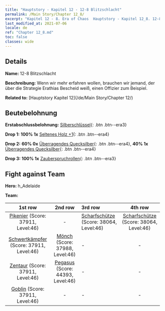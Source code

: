 ```yaml
---
title: "Hauptstory - Kapitel 12 - 12-8 Blitzschlacht"
permalink: /Main Story/Chapter 12_8/
excerpt: "Kapitel 12 - 8. Era of Chaos  Hauptstory - Kapitel 12_8. 12-8 Blitzschlacht"
last_modified_at: 2021-07-06
locale: de
ref: "Chapter 12_8.md"
toc: false
classes: wide
---
```


## Details

 **Name:** 12-8 Blitzschlacht

 **Beschreibung:** Wenn wir mehr erfahren wollen, brauchen wir jemand, der über die Strategie Erathias Bescheid weiß, einen Offizier zum Beispiel.

 **Related to:** [Hauptstory Kapitel 12](/de/Main Story/Chapter 12/)

## Beutebelohnung

 **Erstabschlussbelohnung:** [Silberschlüssel](/ItemsDE/con_693/){: .btn .btn--era3}

 **Drop 1:** **100% 1x** [Seltenes Holz +1](/ItemsDE/mat_41/){: .btn .btn--era4}

 **Drop 2:** **60% 0x** [Überragendes Quecksilber](/ItemsDE/mat_35/){: .btn .btn--era4}, **40% 1x** [Überragendes Quecksilber](/ItemsDE/mat_35/){: .btn .btn--era4}

 **Drop 3:** **100% 1x** [Zauberspruchrollen](/ItemsDE/con_694/){: .btn .btn--era3}


## Fight against Team
 **Hero:** h_Adelaide

 **Team:**


  | 1st row | 2nd row | 3rd row | 4th row |
  |:----:|:----:|:----|:----:|
  | [Pikenier](/de/units/Pikeman/) (Score: 37911, Level:46)  | - | [Scharfschütze](/de/units/Marksman/) (Score: 38064, Level:46)  | [Scharfschütze](/de/units/Marksman/) (Score: 38064, Level:46)  |
  | [Schwertkämpfer](/de/units/Swordsman/) (Score: 37911, Level:46)  | [Mönch](/de/units/Monk/) (Score: 37988, Level:46)  | - | - |
  | [Zentaur](/de/units/Centaur/) (Score: 37911, Level:46)  | [Pegasus](/de/units/Pegasus/) (Score: 44393, Level:46)  | - | - |
  | [Goblin](/de/units/Goblin/) (Score: 37911, Level:46)  | - | - | - |


